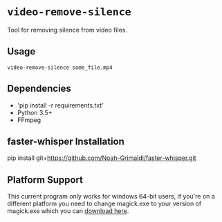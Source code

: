 # `video-remove-silence`

Tool for removing silence from video files.

## Usage

```
video-remove-silence some_file.mp4
```

## Dependencies
- 'pip install -r requirements.txt'
- Python 3.5+
- FFmpeg

## faster-whisper Installation
pip install git+https://github.com/Noah-Grimaldi/faster-whisper.git

## Platform Support
This current program only works for windows 64-bit users, if you're on a different platform you need to change magick.exe to your version of magick.exe which you can [download here](https://imagemagick.org/script/download.php).
